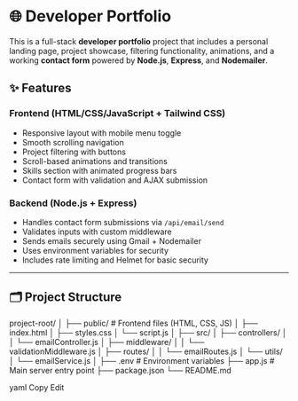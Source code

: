 # 🌐 Developer Portfolio

This is a full-stack **developer portfolio** project that includes a personal landing page, project showcase, filtering functionality, animations, and a working **contact form** powered by **Node.js**, **Express**, and **Nodemailer**.

## ✨ Features

### Frontend (HTML/CSS/JavaScript + Tailwind CSS)
- Responsive layout with mobile menu toggle
- Smooth scrolling navigation
- Project filtering with buttons
- Scroll-based animations and transitions
- Skills section with animated progress bars
- Contact form with validation and AJAX submission

### Backend (Node.js + Express)
- Handles contact form submissions via `/api/email/send`
- Validates inputs with custom middleware
- Sends emails securely using Gmail + Nodemailer
- Uses environment variables for security
- Includes rate limiting and Helmet for basic security

---

## 🗂 Project Structure

project-root/
│
├── public/ # Frontend files (HTML, CSS, JS)
│ ├── index.html
│ ├── styles.css
│ └── script.js
│
├── src/
│ ├── controllers/
│ │ └── emailController.js
│ ├── middleware/
│ │ └── validationMiddleware.js
│ ├── routes/
│ │ └── emailRoutes.js
│ └── utils/
│ └── emailService.js
│
├── .env # Environment variables
├── app.js # Main server entry point
├── package.json
└── README.md

yaml
Copy
Edit
